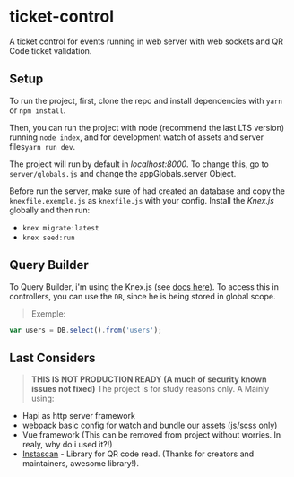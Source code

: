 # ticket-control
A ticket control for events running in web server with web sockets and QR Code ticket validation.

## Setup
To run the project, first, clone the repo and install dependencies with
`yarn` or `npm install`.

Then, you can run the project with node (recommend the last LTS version) running
``node index``, and for development watch of assets and server files``yarn run dev``.

The project will run by default in *localhost:8000*. To change this, go to `server/globals.js` and change the appGlobals.server Object.

Before run the server, make sure of had created an database and copy the `knexfile.exemple.js` as `knexfile.js` with your config.
Install the *Knex.js* globally and then run:
- ``knex migrate:latest``
- ``knex seed:run``

## Query Builder
To Query Builder, i'm using the Knex.js (see [docs here](http://knexjs.org/)).
To access this in controllers, you can use the `DB`, since he is being stored in global scope.

> Exemple: 
```javascript
var users = DB.select().from('users');
```

## Last Considers
> **THIS IS NOT PRODUCTION READY (A much of security known issues not fixed)**
The project is for study reasons only.
A Mainly using:
- Hapi as http server framework
- webpack basic config for watch and bundle our assets (js/scss only)
- Vue framework (This can be removed from project without worries. In realy, why do i used it?!)
- [Instascan](https://github.com/schmich/instascan) - Library for QR code read. (Thanks for creators and maintainers, awesome library!).
